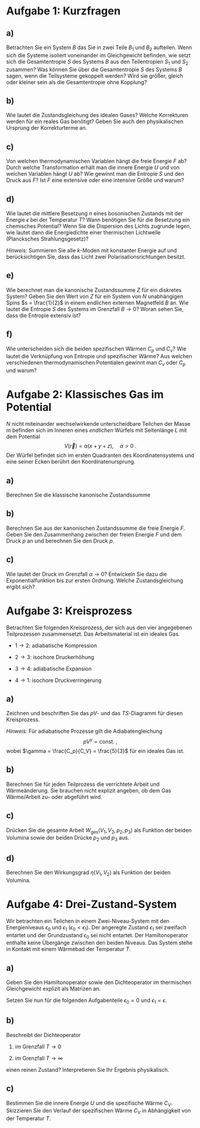 # Aufgabe 1: Kurzfragen

## a)

Betrachten Sie ein System $B$ das Sie in zwei Teile $B_1$ und $B_2$
aufteilen. Wenn sich die Systeme isoliert voneinander im Gleichgewicht
befinden, wie setzt sich die Gesamtentropie $S$ des Systems $B$ aus den
Teilentropien $S_1$ und $S_2$ zusammen? Was können Sie über die
Gesamtentropie $S$ des Systems $B$ sagen, wenn die Teilsysteme gekoppelt
werden? Wird sie größer, gleich oder kleiner sein als die Gesamtentropie
ohne Kopplung?

## b)

Wie lautet die Zustandsgleichung des idealen Gases? Welche Korrekturen
werden für ein reales Gas benötigt? Geben Sie auch den physikalischen
Ursprung der Korrekturterme an.

## c)

Von welchen thermodynamischen Variablen hängt die freie Energie $F$ ab?
Durch welche Transformation erhält man die innere Energie $U$ und von
welchen Variablen hängt $U$ ab? Wie gewinnt man die Entropie $S$ und den
Druck aus $F$? Ist $F$ eine extensive oder eine intensive Größe und
warum?

## d)

Wie lautet die mittlere Besetzung $n$ eines bosonischen Zustands mit der
Energie $\epsilon$ bei der Temperatur $T$? Wann benötigen Sie für die
Besetzung ein chemisches Potential? Wenn Sie die Dispersion des Lichts
zugrunde legen, wie lautet dann die Energiedichte einer thermischen
Lichtwelle (Plancksches Strahlungsgesetz)?

*Hinweis:* Summieren Sie alle $k$-Moden mit konstanter Energie auf und
berücksichtigen Sie, dass das Licht zwei Polarisationsrichtungen
besitzt.

## e)

Wie berechnet man die kanonische Zustandssumme $Z$ für ein diskretes
System? Geben Sie den Wert von $Z$ für ein System von $N$ unabhängigen
Spins $s = \frac{1}{2}$ in einem endlichen externen Magnetfeld $B$ an.
Wie lautet die Entropie $S$ des Systems im Grenzfall $B \to 0$? Woran
sehen Sie, dass die Entropie extensiv ist?

## f)

Wie unterscheiden sich die beiden spezifischen Wärmen $C_p$ und $C_v$?
Wie lautet die Verknüpfung von Entropie und spezifischer Wärme? Aus
welchen verschiedenen thermodynamischen Potentialen gewinnt man $C_v$
oder $C_p$ und warum?

# Aufgabe 2: Klassisches Gas im Potential

$N$ nicht miteinander wechselwirkende unterscheidbare Teilchen der Masse
$m$ befinden sich im Inneren eines *endlichen* Würfels mit Seitenlänge
$L$ mit dem Potential
$$V(\vec r) = \alpha(x + y + z), \quad \alpha > 0 \;.$$ Der Würfel
befindet sich im ersten Quadranten des Koordinatensystems und eine
seiner Ecken berührt den Koordinatenursprung.

## a)

Berechnen Sie die klassische kanonische Zustandssumme

## b)

Berechnen Sie aus der kanonischen Zustandssumme die freie Energie $F$.
Geben Sie den Zusammenhang zwischen der freien Energie $F$ und dem Druck
$p$ an und berechnen Sie den Druck $p$.

## c)

Wie lautet der Druck im Grenzfall $\alpha \to 0$? Entwickeln Sie dazu
die Exponentialfunktion bis zur ersten Ordnung. Welche Zustandsgleichung
ergibt sich?

# Aufgabe 3: Kreisprozess

Betrachten Sie folgenden Kreisprozess, der sich aus den vier angegebenen
Teilprozessen zusammensetzt. Das Arbeitsmaterial ist ein ideales Gas.

-   $1 \to 2$: adiabatische Kompression

-   $2 \to 3$: isochore Druckerhöhung

-   $3 \to 4$: adiabatische Expansion

-   $4 \to 1$: isochore Druckverringerung

## a)

Zeichnen und beschriften Sie das $pV$- und das $TS$-Diagramm für diesen
Kreisprozess.

*Hinweis:* Für adiabatische Prozesse gilt die Adiabatengleichung
$$pV^\gamma = \text{const.} \;,$$ wobei
$\gamma = \frac{C_p}{C_V} = \frac{5}{3}$ für ein ideales Gas ist.

## b)

Berechnen Sie für jeden Teilprozess die verrichtete Arbeit und
Wärmeänderung. Sie brauchen nicht explizit angeben, ob dem Gas
Wärme/Arbeit zu- oder abgeführt wird.

## c)

Drücken Sie die gesamte Arbeit $W_\text{ges}(V_1, V_2, p_2, p_3)$ als
Funktion der beiden Volumina sowie der beiden Drücke $p_2$ und $p_3$
aus.

## d)

Berechnen Sie den Wirkungsgrad $\eta(V_1, V_2)$ als Funktion der beiden
Volumina.

# Aufgabe 4: Drei-Zustand-System

Wir betrachten ein Teilchen in einem Zwei-Niveau-System mit den
Energieniveaus $\epsilon_0$ und $\epsilon_1$
($\epsilon_0 < \epsilon_1$). Der angeregte Zustand $\epsilon_1$ sei
zweifach entartet und der Grundzustand $\epsilon_0$ sei nicht entartet.
Der Hamiltonoperator enthalte keine Übergänge zwischen den beiden
Niveaus. Das System stehe in Kontakt mit einem Wärmebad der Temperatur
$T$.

## a)

Geben Sie den Hamiltonoperator sowie den Dichteoperator im thermischen
Gleichgewicht explizit als Matrizen an.

Setzen Sie nun für die folgenden Aufgabenteile $\epsilon_0 = 0$ und
$\epsilon_1 = \epsilon$.

## b)

Beschreibt der Dichteoperator

1.  im Grenzfall $T \to 0$

2.  im Grenzfall $T \to \infty$

einen reinen Zustand? Interpretieren Sie Ihr Ergebnis physikalisch.

## c)

Bestimmen Sie die innere Energie $U$ und die spezifische Wärme $C_V$.
Skizzieren Sie den Verlauf der spezifischen Wärme $C_V$ in Abhängigkeit
von der Temperatur $T$.
